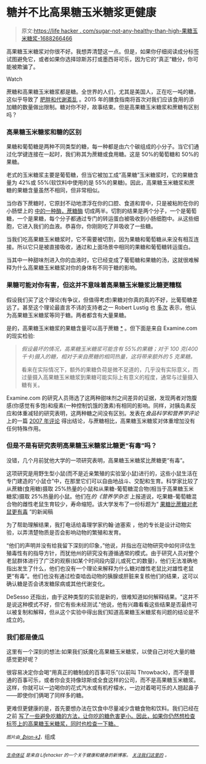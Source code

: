 # 糖并不比高果糖玉米糖浆更健康

> 原文:[https://life hacker . com/sugar-not-any-healthy-than-high-果糖玉米糖浆-1688266466](https://lifehacker.com/sugar-isnt-any-healthier-than-high-fructose-corn-syrup-1688266466)

高果糖玉米糖浆对你很不好。我想弄清楚这一点。但是，如果你仔细阅读成分标签试图避免它，或者如果你选择琼斯苏打或墨西哥可乐，因为它的“真正”糖分，你可能被欺骗了。

Watch

蔗糖和高果糖玉米糖浆都是糖。全世界的人们，尤其是美国人，正在吃一吨的糖，这似乎导致了 [肥胖和代谢紊乱](http://authoritynutrition.com/sugar-the-worst-ingredient-in-the-diet/) 。2015 年的膳食指南将首次对我们应该食用的添加糖的数量做出限制。糖对你不好，故事结束。但是高果糖玉米糖浆和蔗糖有区别吗？

### 高果糖玉米糖浆和糖的区别

果糖和葡萄糖是两种不同类型的糖，每一种都是由六个碳组成的小分子。当它们通过化学键连接在一起时，我们称其为蔗糖或食用糖。这是 50%的葡萄糖和 50%的果糖。

老式的玉米糖浆主要是葡萄糖，但当它被加工成“高果糖”玉米糖浆时，它的果糖含量为 42%或 55%(软饮料中使用的是 55%的果糖)。因此，高果糖玉米糖浆和蔗糖的果糖含量虽然不相同，但非常相似。

当你吞下蔗糖时，它原封不动地漂浮在你的口腔、食道和胃中，只是被粘附在你的小肠壁上的 [中的一种酶，蔗糖酶](http://www.vivo.colostate.edu/hbooks/pathphys/digestion/smallgut/absorb_sugars.html) 切成两半。切割的结果是两个分子，一个是葡萄糖，一个是果糖，每个分子都通过专门的转运蛋白被吸收到小肠细胞中。从这些细胞，它进入我们的血液。恭喜你，你刚刚吃了并吸收了一些糖。

当我们吃高果糖玉米糖浆时，它不需要被切割，因为果糖和葡萄糖从来没有相互连接。所以它只是被直接吸收，通过和上面场景中相同的果糖和葡萄糖转运蛋白。

当其中一种甜味剂进入你的血液时，它已经变成了葡萄糖和果糖的汤，这就很难解释为什么高果糖玉米糖浆对你的身体有不同于糖的影响。

### 果糖可能对你有害，但这并不意味着高果糖玉米糖浆比糖更糟糕

假设我们买了这个理论(有争议，但值得考虑)果糖对你真的真的不好，比葡萄糖差远了。甚至这个理论最直言不讳的支持者之一 Robert Lustig 也 [多次](http://en.wikipedia.org/wiki/Robert_Lustig#Sugar_v._HFCS_controversy) 表示，他认为高果糖玉米糖浆等同于糖。两者都含有大量果糖。

是的，高果糖玉米糖浆的果糖含量可以高于蔗糖 [*](https://lifehacker.com/1688288249) 。但下面是来自 Examine.com的现实检验:

> *假设最坏的情况，高果糖玉米糖浆可能含有 55%的果糖；对于 100 克(400 千卡)摄入的糖，相对于来自蔗糖的相同热量，这将带来额外的 5 克果糖。*
> 
> 看来在实际情况下，额外的果糖负荷是微不足道的，几乎没有实际意义，而过量摄入高果糖玉米糖浆到果糖可能实际上有意义的程度，通常与过量摄入糖有关。

Examine.com 的研究人员筛选了这两种甜味剂之间差异的证据，发现两者对饱腹感(你感觉有多饱)和瘦素(一种控制饥饿的激素)有相同的影响。同样，对胰岛素反应和体重减轻的研究表明，这两种糖之间没有区别。发表在*食品科学和营养学评论*上的一篇 [2007 年评论](http://www.ncbi.nlm.nih.gov/pubmed/17653981) 得出结论，与蔗糖相比，高果糖玉米糖浆对体重增加没有任何特殊作用。

### 但是不是有研究表明高果糖玉米糖浆比糖更“有毒”吗？

没错，几个月前犹他大学的一项研究表明，高果糖玉米糖浆比蔗糖更“有毒”。

这项研究是用野生型小鼠(而不是近亲繁殖的实验室小鼠)进行的，这些小鼠生活在专门建造的“小鼠仓”中，在那里它们可以自由地战斗、交配和生育。科学家比较了从蔗糖(食用糖)摄取 25%热量的小鼠和从果糖-葡萄糖混合物(相当于高果糖玉米糖浆)摄取 25%热量的小鼠。他们在*的《营养学杂志* 上报道说，吃果糖-葡萄糖混合物的雌性老鼠生育较少，寿命缩短。该大学发布了一份标题为“ [果糖比蔗糖对老鼠更有毒](http://unews.utah.edu/news_releases/fructose-more-toxic-than-table-sugar-in-mice/) ”的新闻稿

为了帮助理解结果，我打电话给毒理学家约翰·迪塞索 ，他的专长是设计动物实验，以弄清楚物质是否会影响动物的繁殖和发育。

“他们的声明并没有给我留下深刻的印象，”他说，并指出在动物研究中如何评估生殖毒性有的指导方针，而犹他州的研究没有遵循通常的模式。由于研究人员对整个老鼠群体进行了广泛的观察(如某个时间段内婴儿或死亡的数量)，他们无法准确地指出发生了什么，他们也没有一个理论来解释为什么糖对雌性老鼠比对雄性老鼠更“有毒”。他们也没有通过检查啮齿动物的胰腺或肝脏来复核他们的结果，这可以确认糖是否会诱发糖尿病或其他代谢变化。

DeSesso 还指出，由于这种类型的实验是新的，很难知道如何解释结果。"这并不是说这种模式不好，但它有些未经测试."他说，他有兴趣看看这些结果是否最终可以被复制和解释，但从这个实验中得出我们知道高果糖玉米糖浆有问题的结论是不成立的。

### 我们都是傻瓜

这里有一个深刻的想法:如果我们妖魔化高果糖玉米糖浆，以使自己对吃大量的糖感觉更好呢？

很容易决定你会喝“用真正的糖制成的百事可乐”(以前叫 Throwback)，而不是普通的百事可乐，或者你会支持像琼斯或全食这样的公司，而不是高果糖玉米糖浆。这样，你就可以一边喝你的花式汽水或有机柠檬水，一边对着喝可乐的人翘起鼻子——即使你们俩喝了同样多的糖。

更难但更健康的是，首先要想办法在饮食中尽量减少含糖食物和饮料。我们已经在 之前 [写了一些避免吃糖的方法，让你吃的糖危害更小。因此，如果你仍然想检查标签上的高果糖玉米糖浆，同时也检查一下糖。](https://lifehacker.com/what-sugar-actually-does-to-your-brain-and-body-5809331)

*<small>图片由</small>*[*<small>【blan-k】</small>*](http://www.shutterstock.com/pic-196053947/stock-vector-question-mark-sign-icon-help-symbol-faq-sign-seamless-diagonal-lines-texture-blue-grunge.html?src=id&ws=1)<small>，</small>组成

* * *

[*<small>生命体征</small>*](http://vitals.lifehacker.com/) *<small>是来自 Lifehacker 的一个关于健康和健身的新博客。</small>* [*<small>关注我们这里的</small>*](https://twitter.com/VitalsLH) <small>*。*</small>